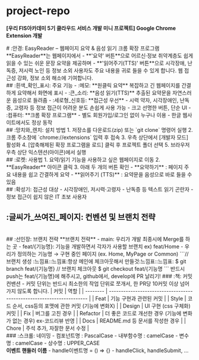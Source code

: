 # project-repo

<b>[우리 FIS아카데미 5기 클라우드 서비스 개발 미니 프로젝트] Google Chrome Extension 개발</b>
<br/>

<div>
# :안경: EasyReader – 웹페이지 요약 & 음성 읽기 크롬 확장 프로그램
**EasyReader**는 웹페이지에서
- **'요약' 버튼**으로 어르신·정보 취약계층도 쉽게 읽을 수 있는 쉬운 문장 요약을 제공하며
- **'읽어주기(TTS)' 버튼**으로 시각장애, 난독증, 저시력 노인 등 정보 소외 사용자도 주요 내용을 귀로 들을 수 있게 합니다.
웹 접근성 강화, 정보 소외 해소에 기여합니다.
<br/>
## :흰색_확인_표시: 주요 기능
- :메모: **원클릭 요약**
  복잡하고 긴 웹페이지를 간결하게 요약해서 화면에 표시
- :큰_소리: **음성 읽기(TTS)**
  추출된 요약문을 자연스러운 음성으로 들려줌
- :세로형_신호등: **접근성 우선**
    - 시력 약자, 시각장애인, 난독증, 고령자 등 정보 접근이 어려운 분도 손쉽게 사용 가능
    - 크고 선명한 버튼, 단순 UI
- :컴퓨터: **크롬 확장 프로그램**
    - 별도 회원가입/로그인 없이 누구나 이용
    - 한글 웹사이트에서도 정상 동작
<br/>
## :망치와_렌치: 설치 방법
1. 저장소를 다운로드(zip) 또는 `git clone` 명령어 실행
2. 크롬 주소창에 `chrome://extensions` 입력 후 접속
3. 우측 상단에서 [개발자 모드] 활성화
4. [압축해제된 확장 프로그램을 로드] 클릭 후 프로젝트 폴더 선택
5. 브라우저 우측 상단 익스텐션(아이콘)에서 실행
<br/>
## :로켓: 사용법
1. 요약/읽기 기능을 사용하고 싶은 웹페이지로 이동
2. **EasyReader** 아이콘 클릭
3. 아래 두 개의 버튼 확인
    - **요약하기** : 페이지 주요 내용을 쉽고 간결하게 요약
    - **읽어주기 (TTS)** : 요약문을 음성으로 바로 들을 수 있음
<br/>
## :확성기: 접근성 대상
- 시각장애인, 저시력·고령자
- 난독증 등 텍스트 읽기 곤란자
- 정보 접근이 쉽지 않은 IT 초보 사용자
<br/>
<h2>  :글씨가_쓰여진_페이지: 컨벤션 및 브랜치 전략 </h2>
<br/>
## :선인장: 브랜치 전략
**브랜치 전략**
- main: 우리가 개발 최종시에 Merge를 하는 곳
- feat/{기능명}: 기능을 개발하면서 각자가 사용할 브랜치 ex) feat/Home
- 우리가 정의하는 기능명 → 구현 중인 페이지 (ex. Home, MyPage or Common)
```// 브랜치 생성 :느낌표::느낌표:항상 메인에 체크아웃해서 만들것:느낌표::느낌표:
$ git branch feat/{기능명}
// 브랜치 체크아웃
$ git checkout feat/{기능명
```
반드시 push는 feat/{기능명}에 해주시고, github에서, develop에 PR 날리기!
### :책: 커밋 컨밴션
- 커밋 단위는 반드시 최소한의 작업 단위로 쪼개서, 한 PR당 10커밋 이상 넘어가지 않도록 합니다.
| 커밋     | 역할                                                                  |
| -------- | --------------------------------------------------------------------- |
| Feat     | 기능 구현과 관련된 커밋                                               |
| Style    | 코드 순서, css등의 포맷에 관한 커밋 (기능에 변화X)                    |
| Design   | UI 구현 (css 구체화) 커밋                                             |
| Fix      | 버그를 고친 경우                                                      |
| Refactor | 더 좋은 코드로 개선한 경우 (기능에 변화가 없는 경우) ex-코드리뷰 반영 |
| Docs     | README.md 등 문서를 작성한 경우                                       |
| Chore    | 주석 추가, 자잘한 문서 수정                                           |
<br/>
### :스크롤: 네이밍
- 컴포넌트명 : PascalCase
- 내부함수명 : camelCase
- 변수명 : camelCase
- 상수명 : UPPER_CASE
<aside>
<b>이벤트 핸들러 이름</b>
- handle이벤트명 = () ⇒ {}
- handleClick, handleSubmit, ...
</aside>
